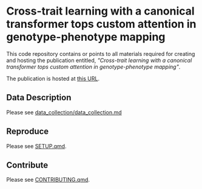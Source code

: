 # Cross-trait learning with a canonical transformer tops custom attention in genotype-phenotype mapping

This code repository contains or points to all materials required for creating and hosting the publication entitled, *"Cross-trait learning with a canonical transformer tops custom attention in genotype-phenotype mapping"*.

The publication is hosted at [this URL](https://arcadia-science.github.io/2025-geno-pheno-attention/).

## Data Description

Please see [data_collection/data_collection.md](data_collection/data_collection.md)

## Reproduce

Please see [SETUP.qmd](pages/SETUP.qmd).

## Contribute

Please see [CONTRIBUTING.qmd](pages/CONTRIBUTING.qmd).
